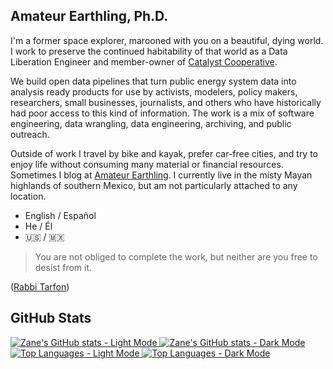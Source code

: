 ## Amateur Earthling, Ph.D.

I'm a former space explorer, marooned with you on a beautiful, dying world.
I work to preserve the continued habitability of that world as a Data Liberation Engineer and member-owner of [Catalyst Cooperative](https://github.com/catalyst-cooperative).

We build open data pipelines that turn public energy system data into analysis ready products for use by activists, modelers, policy makers, researchers, small businesses, journalists, and others who have historically had poor access to this kind of information.
The work is a mix of software engineering, data wrangling, data engineering, archiving, and public outreach.

Outside of work I travel by bike and kayak, prefer car-free cities, and try to enjoy life without consuming many material or financial resources.
Sometimes I blog at [Amateur Earthling](https://amateurearthling.org).
I currently live in the misty Mayan highlands of southern Mexico, but am not particularly attached to any location.

- English / Español
- He / Él
- 🇺🇸 / 🇲🇽

> You are not obliged to complete the work, but neither are you free to desist from it.

([Rabbi Tarfon](https://en.wikipedia.org/wiki/Rabbi_Tarfon))

## GitHub Stats

<a href="https://github.com/zaneselvans#gh-light-mode-only">
  <img src="https://github-readme-stats.vercel.app/api?count_private=true&username=zaneselvans&show_icons=true&theme=default#gh-light-mode-only" alt="Zane's GitHub stats - Light Mode" />
</a>

<a href="https://github.com/zaneselvans#gh-dark-mode-only">
  <img src="https://github-readme-stats.vercel.app/api?count_private=true&username=zaneselvans&show_icons=true&theme=radical#gh-dark-mode-only" alt="Zane's GitHub stats - Dark Mode" />
</a>

<a href="https://github.com/zaneselvans#gh-light-mode-only">
  <img src="https://github-readme-stats.vercel.app/api/top-langs/?count_private=true&username=zaneselvans&langs_count=10&layout=compact&hide=html,jupyter%20notebook&theme=default#gh-light-mode-only" alt="Top Languages - Light Mode" />
</a>

<a href="https://github.com/zaneselvans#gh-dark-mode-only">
  <img src="https://github-readme-stats.vercel.app/api/top-langs/?count_private=true&username=zaneselvans&langs_count=10&layout=compact&hide=html,jupyter%20notebook&theme=radical#gh-dark-mode-only" alt="Top Languages - Dark Mode" />
</a>
